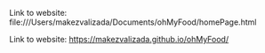 Link to website: file:///Users/makezvalizada/Documents/ohMyFood/homePage.html


Link to website: https://makezvalizada.github.io/ohMyFood/

